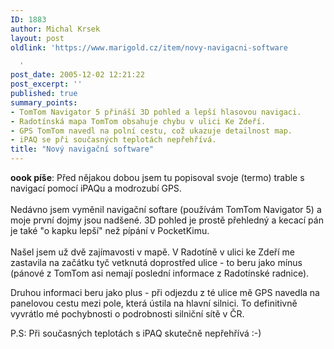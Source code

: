 ```yaml
---
ID: 1883
author: Michal Krsek
layout: post
oldlink: 'https://www.marigold.cz/item/novy-navigacni-software

  '
post_date: 2005-12-02 12:21:22
post_excerpt: ''
published: true
summary_points:
- TomTom Navigator 5 přináší 3D pohled a lepší hlasovou navigaci.
- Radotínská mapa TomTom obsahuje chybu v ulici Ke Zdeří.
- GPS TomTom navedl na polní cestu, což ukazuje detailnost map.
- iPAQ se při současných teplotách nepřehřívá.
title: "Nový navigační software"
---
```


<p><strong>oook píše</strong>: Před nějakou dobou jsem tu popisoval svoje (termo) trable s navigací pomocí iPAQu a&nbsp;modrozubí GPS.<br /><br />Nedávno
jsem vyměnil&nbsp;navigační softare (používám TomTom Navigator 5) a
moje první dojmy jsou nadšené. 3D pohled je prostě přehledný a kecací
pán je také "o kapku lepší" než pípání v PocketKimu. <br /><br />Našel
jsem už dvě zajímavosti v mapě. V Radotíně v ulici ke Zdeří me
zastavila na začátku tyč vetknutá doprostřed ulice - to beru jako mínus
(pánové z TomTom asi nemají poslední informace z Radotínské radnice). </p>

<p>Druhou informaci beru jako plus - při odjezdu z té ulice mě GPS
navedla na panelovou cestu mezi pole, která ústila na hlavní silnici.
To definitivně vyvrátlo mé pochybnosti o podrobnosti silniční sítě v ČR.</p>

<p>P.S: Při současných teplotách s iPAQ skutečně nepřehřívá :-)</p>